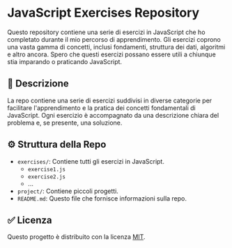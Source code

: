 # JavaScript Exercises Repository

Questo repository contiene una serie di esercizi in JavaScript che ho completato durante il mio percorso di apprendimento. Gli esercizi coprono una vasta gamma di concetti, inclusi fondamenti, struttura dei dati, algoritmi e altro ancora. Spero che questi esercizi possano essere utili a chiunque stia imparando o praticando JavaScript.

## 📜 Descrizione

La repo contiene una serie di esercizi suddivisi in diverse categorie per facilitare l'apprendimento e la pratica dei concetti fondamentali di JavaScript. Ogni esercizio è accompagnato da una descrizione chiara del problema e, se presente, una soluzione.

## ⚙️ Struttura della Repo

- `exercises/`: Contiene tutti gli esercizi in JavaScript.
  - `exercise1.js`
  - `exercise2.js`
  - ...
- `project/`: Contiene piccoli progetti.
- `README.md`: Questo file che fornisce informazioni sulla repo.

## ✅ Licenza

Questo progetto è distribuito con la licenza [MIT](https://opensource.org/licenses/MIT).
